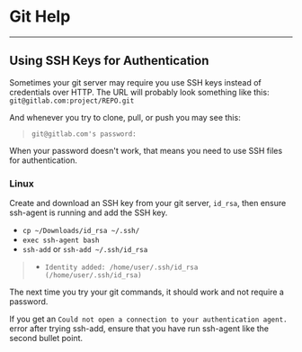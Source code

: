 # Git Help
---

## Using SSH Keys for Authentication

Sometimes your git server may require you use SSH keys instead of credentials over HTTP. The URL will probably look something like this:  
`git@gitlab.com:project/REPO.git`

And whenever you try to clone, pull, or push you may see this:  
> `git@gitlab.com's password: `

When your password doesn't work, that means you need to use SSH files for authentication.

### Linux
Create and download an SSH key from your git server, `id_rsa`, then ensure ssh-agent is running and add the SSH key.

- `cp ~/Downloads/id_rsa ~/.ssh/`
- `exec ssh-agent bash`
- `ssh-add` or `ssh-add ~/.ssh/id_rsa`
> - `Identity added: /home/user/.ssh/id_rsa (/home/user/.ssh/id_rsa)`

The next time you try your git commands, it should work and not require a password.

If you get an `Could not open a connection to your authentication agent.` error after trying ssh-add, ensure that you have run ssh-agent like the second bullet point.

